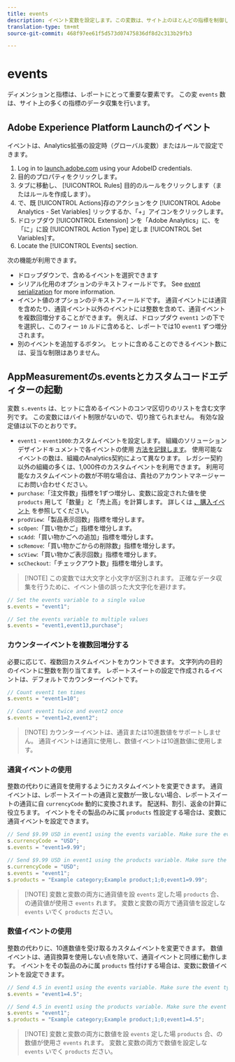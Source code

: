 ```yaml
---
title: events
description: イベント変数を設定します。この変数は、サイト上のほとんどの指標を制御します。
translation-type: tm+mt
source-git-commit: 468f97ee61f5d573d07475836df8d2c313b29fb3

---
```



# events

ディメンションと指標は、レポートにとって重要な要素です。 この変 `events` 数は、サイト上の多くの指標のデータ収集を行います。

## Adobe Experience Platform Launchのイベント

イベントは、Analytics拡張の設定時（グローバル変数）またはルールで設定できます。

1. Log in to [launch.adobe.com](https://launch.adobe.com) using your AdobeID credentials.
2. 目的のプロパティをクリックします。
3. タブに移動し、 [!UICONTROL Rules] 目的のルールをクリックします（またはルールを作成します）。
4. で、既 [!UICONTROL Actions]存のアクションをク [!UICONTROL Adobe Analytics - Set Variables] リックするか、「+」アイコンをクリックします。
5. ドロップダウ [!UICONTROL Extension] ンを「Adobe Analytics」に、を「に」に設 [!UICONTROL Action Type] 定しま [!UICONTROL Set Variables]す。
6. Locate the [!UICONTROL Events] section.

次の機能が利用できます。

* ドロップダウンで、含めるイベントを選択できます
* シリアル化用のオプションのテキストフィールドです。 See [event serialization](event-serialization.md) for more information.
* イベント値のオプションのテキストフィールドです。 通貨イベントには通貨を含めたり、通貨イベント以外のイベントには整数を含めて、通貨イベントを複数回増分することができます。 例えば、ドロップダウ `event1` ンの下でを選択し、このフィー `10` ルドに含めると、レポートでは10 `event1` ずつ増分されます。
* 別のイベントを追加するボタン。 ヒットに含めることのできるイベント数には、妥当な制限はありません。

## AppMeasurementのs.eventsとカスタムコードエディターの起動

変数 `s.events` は、ヒットに含めるイベントのコンマ区切りのリストを含む文字列です。 この変数にはバイト制限がないので、切り捨てられません。 有効な設定値は以下のとおりです。

* `event1` - `event1000`:カスタムイベントを設定します。 組織のソリューションデザインドキュメントで各イベントの使用 [方法を記録します](../../../prepare/solution-design.md)。 使用可能なイベントの数は、組織のAnalytics契約によって異なります。 レガシー契約以外の組織の多くは、1,000件のカスタムイベントを利用できます。 利用可能なカスタムイベントの数が不明な場合は、貴社のアカウントマネージャーにお問い合わせください。
* `purchase`:「注文件数」指標を1ずつ増分し、変数に設定された値を使 `products` 用して「数量」と「売上高」を計算します。 詳しくは [、購入イベント](event-purchase.md) を参照してください。
* `prodView`:「製品表示回数」指標を増分します。
* `scOpen`:「買い物かご」指標を増分します。
* `scAdd`:「買い物かごへの追加」指標を増分します。
* `scRemove`:「買い物かごからの削除数」指標を増分します。
* `scView`:「買い物かご表示回数」指標を増分します。
* `scCheckout`:「チェックアウト数」指標を増分します。

> [!NOTE] この変数では大文字と小文字が区別されます。 正確なデータ収集を行うために、イベント値の誤った大文字化を避けます。

```js
// Set the events variable to a single value
s.events = "event1";

// Set the events variable to multiple values
s.events = "event1,event13,purchase";
```

### カウンターイベントを複数回増分する

必要に応じて、複数回カスタムイベントをカウントできます。 文字列内の目的のイベントに整数を割り当てます。 レポートスイートの設定で作成されるイベントは、デフォルトでカウンターイベントです。

```js
// Count event1 ten times
s.events = "event1=10";

// Count event1 twice and event2 once
s.events = "event1=2,event2";
```

> [!NOTE] カウンターイベントは、通貨または10進数値をサポートしません。 通貨イベントは通貨に使用し、数値イベントは10進数値に使用します。

### 通貨イベントの使用

整数の代わりに通貨を使用するようにカスタムイベントを変更できます。 通貨イベントは、レポートスイートの通貨と変数が一致しない場合、レポートスイートの通貨に自 `currencyCode` 動的に変換されます。 配送料、割引、返金の計算に役立ちます。 イベントをその製品のみに属 `products` 性設定する場合は、変数に通貨イベントを設定できます。

```js
// Send $9.99 USD in event1 using the events variable. Make sure the event type for event1 is Currency in report suite settings
s.currencyCode = "USD";
s.events = "event1=9.99";

// Send $9.99 USD in event1 using the products variable. Make sure the event type for event1 is Currency in report suite settings
s.currencyCode = "USD";
s.events = "event1";
s.products = "Example category;Example product;1;0;event1=9.99";
```

> [!NOTE] 変数と変数の両方に通貨値を設 `events` 定した場 `products` 合、の通貨値が使用さ `events` れます。 変数と変数の両方で通貨値を設定しな `events` いでく `products` ださい。

### 数値イベントの使用

整数の代わりに、10進数値を受け取るカスタムイベントを変更できます。 数値イベントは、通貨換算を使用しない点を除いて、通貨イベントと同様に動作します。 イベントをその製品のみに属 `products` 性付けする場合は、変数に数値イベントを設定できます。

```js
// Send 4.5 in event1 using the events variable. Make sure the event type for event1 is Numeric in report suite settings
s.events = "event1=4.5";

// Send 4.5 in event1 using the products variable. Make sure the event type for event1 is Numeric in report suite settings
s.events = "event1";
s.products = "Example category;Example product;1;0;event1=4.5";
```

> [!NOTE] 変数と変数の両方に数値を設 `events` 定した場 `products` 合、の数値が使用さ `events` れます。 変数と変数の両方で数値を設定しな `events` いでく `products` ださい。
